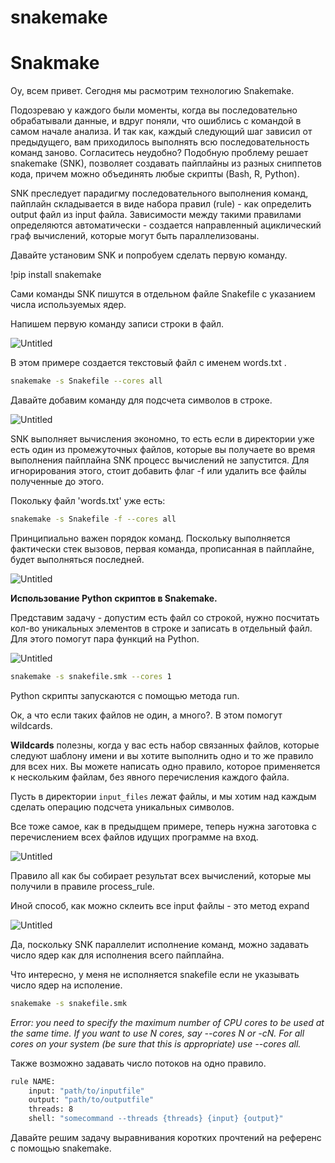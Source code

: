 # snakemake
# Snakmake

Оу, всем привет. Сегодня мы расмотрим технологию Snakemake.

Подозреваю у каждого были моменты, когда вы последовательно обрабатывали данные, и вдруг поняли, что ошиблись с командой в самом начале анализа. И так как, каждый следующий шаг зависил от предыдущего, вам приходилось выполнять всю последовательность команд заново. Согласитесь неудобно? Подобную проблему решает snakemake (SNK),  позволяет создавать пайплайны из разных сниппетов кода, причем можно объединять любые скрипты (Bash, R, Python).

SNK преследует парадигму последовательного выполнения команд, пайплайн складывается в виде набора правил (rule) - как определить output файл из input файла. Зависимости между такими правилами определяются автоматически - создается направленный ациклический граф вычислений, которые могут быть параллелизованы.

Давайте установим SNK и попробуем сделать первую команду.

!pip install snakemake 

Сами команды SNK пишутся в отдельном файле Snakefile с указанием числа используемых ядер.

Напишем первую команду записи строки в файл.

![Untitled](Snakmake%20d6c68080c5cf46dea0079ee31d315f6a/Untitled.png)

 В этом примере создается текстовый файл с именем words.txt .

```bash
snakemake -s Snakefile --cores all
```

Давайте добавим команду для подсчета символов в строке.

![Untitled](Snakmake%20d6c68080c5cf46dea0079ee31d315f6a/Untitled%201.png)

SNK выполняет вычисления экономно, то есть если в директории уже есть один из промежуточных файлов, которые вы получаете во время выполнения пайплайна SNK процесс вычислений не запустится. Для игнорирования этого, стоит добавить флаг -f или удалить все файлы полученные до этого.

Покольку файл 'words.txt' уже есть:

```bash
snakemake -s Snakefile -f --cores all
```

Принципиально важен порядок команд. Поскольку выполняется фактически стек вызовов, первая команда, прописанная в пайплайне, будет выполняться последней.

![Untitled](Snakmake%20d6c68080c5cf46dea0079ee31d315f6a/Untitled%202.png)

**Использование Python скриптов в Snakemake.**

Представим задачу - допустим есть файл со строкой, нужно посчитать кол-во уникальных элементов в строке и записать в отдельный файл. Для этого помогут пара функций на Python.

![Untitled](Snakmake%20d6c68080c5cf46dea0079ee31d315f6a/Untitled%203.png)

```bash
snakemake -s snakefile.smk --cores 1
```

Python скрипты запускаются с помощью метода run.

Ок, а что если таких файлов не один, а много?. В этом помогут wildcards.

**Wildcards** полезны, когда у вас есть набор связанных файлов, которые следуют шаблону имени и вы хотите выполнить одно и то же правило для всех них.  Вы можете написать одно правило, которое применяется к нескольким файлам, без явного перечисления каждого файла.

Пусть в директории `input_files` лежат файлы, и мы хотим над каждым сделать операцию подсчета уникальных символов. 

Все тоже самое, как в предыдщем примере, теперь нужна заготовка с перечислением всех файлов идущих программе на вход.

![Untitled](Snakmake%20d6c68080c5cf46dea0079ee31d315f6a/Untitled%204.png)

Правило all как бы собирает результат всех вычислений, которые мы получили в правиле process_rule. 

Иной способ, как можно склеить все input файлы - это метод expand 

![Untitled](Snakmake%20d6c68080c5cf46dea0079ee31d315f6a/Untitled%205.png)

Да, поскольку SNK параллелит исполнение команд, можно  задавать число ядер как для исполнения всего пайплайна.

Что интересно, у меня не исполняется snakefile если не указывать число ядер на исполение. 

```bash
snakemake -s snakefile.smk
```

*Error: you need to specify the maximum number of CPU cores to be used at the same time. If you want to use N cores, say --cores N or -cN. For all cores on your system (be sure that this is appropriate) use --cores all.* 

Также возможно  задавать число потоков на одно правило.

```bash
rule NAME:
    input: "path/to/inputfile"
    output: "path/to/outputfile"
    threads: 8
    shell: "somecommand --threads {threads} {input} {output}"
```

Давайте решим задачу выравнивания коротких прочтений  на референс с помощью  snakemake.
